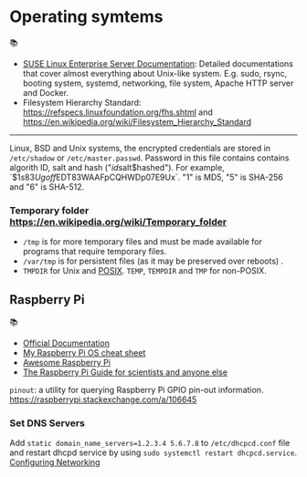 # Operating symtems

📚
 * [SUSE Linux Enterprise Server Documentation](https://documentation.suse.com/sles/15-SP1/html/SLES-all/index.html): Detailed documentations that  cover almost everything about Unix-like system. E.g. sudo, rsync, booting system, systemd, networking, file system, Apache HTTP server and Docker.
 * Filesystem Hierarchy Standard: https://refspecs.linuxfoundation.org/fhs.shtml and https://en.wikipedia.org/wiki/Filesystem_Hierarchy_Standard


---

Linux, BSD and Unix systems, the encrypted credentials are stored in `/etc/shadow` or `/etc/master.passwd`.
Password in this file contains contains algorith ID, salt and hash ("$id$salt$hashed"). For example, `$1$s83Ugoff$EDT83WAAFpCQHWDp07E9Ux`. "$1$" is MD5, "$5$" is SHA-256 and "$6$" is SHA-512.

### Temporary folder https://en.wikipedia.org/wiki/Temporary_folder
* `/tmp` is for more temporary files and must be made available for programs that require temporary files.
* `/var/tmp`  is for persistent files (as it may be preserved over reboots) .
* `TMPDIR` for Unix and [POSIX][]. `TEMP`, `TEMPDIR` and `TMP` for non-POSIX.

[POSIX]: https://pubs.opengroup.org/onlinepubs/9699919799/basedefs/V1_chap08.html

## Raspberry Pi

📚
 * [Official Documentation](https://www.raspberrypi.com/documentation/)
 * [My Raspberry Pi OS cheat sheet](https://gist.github.com/Chengings/48e18165244e03a6eb0c3cdaadaf82b7#file-raspios-sh)
 * [Awesome Raspberry Pi](https://github.com/thibmaek/awesome-raspberry-pi)
 * [The Raspberry Pi Guide for scientists and anyone else](https://raspberrypi-guide.github.io/)

`pinout`: a utility for querying Raspberry Pi GPIO pin-out information. https://raspberrypi.stackexchange.com/a/106645

### Set DNS Servers

Add `static domain_name_servers=1.2.3.4 5.6.7.8` to `/etc/dhcpcd.conf` file and restart dhcpd service by using `sudo systemctl restart dhcpcd.service`. [Configuring Networking](https://www.raspberrypi.com/documentation/computers/configuration.html#static-ip-addresses)
